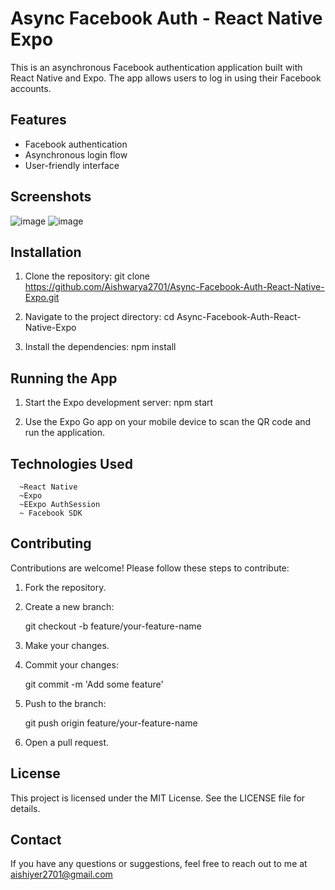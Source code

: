 # Async Facebook Auth - React Native Expo

This is an asynchronous Facebook authentication application built with React Native and Expo. The app allows users to log in using their Facebook accounts.

## Features

- Facebook authentication
- Asynchronous login flow
- User-friendly interface

## Screenshots 

![image](https://github.com/Aishwarya2701/Async-Facebook-Auth-React-Native-Expo/assets/74247717/5190aa5d-d1fc-4186-a7b3-05dc56e2bfa1)
![image](https://github.com/Aishwarya2701/Async-Facebook-Auth-React-Native-Expo/assets/74247717/335e764c-2f36-4463-9b1c-0e0ac9b68e54)

## Installation

1. Clone the repository:
    git clone https://github.com/Aishwarya2701/Async-Facebook-Auth-React-Native-Expo.git
    
2. Navigate to the project directory:
   cd Async-Facebook-Auth-React-Native-Expo

3. Install the dependencies:
   npm install

## Running the App

1. Start the Expo development server:
   npm start

2. Use the Expo Go app on your mobile device to scan the QR code and run the application.

## Technologies Used
      ~React Native
      ~Expo
      ~EExpo AuthSession
      ~ Facebook SDK
      
## Contributing

Contributions are welcome! Please follow these steps to contribute:

1. Fork the repository.
2. Create a new branch:

    git checkout -b feature/your-feature-name

3. Make your changes.
4. Commit your changes:

    git commit -m 'Add some feature'

5. Push to the branch:

   git push origin feature/your-feature-name

6. Open a pull request.

## License

This project is licensed under the MIT License. See the LICENSE file for details.

## Contact

If you have any questions or suggestions, feel free to reach out to me at aishiyer2701@gmail.com
